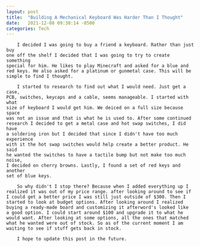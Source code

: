 ```yaml
---
layout: post
title:  "Building A Mechanical Keyboard Was Harder Than I Thought"
date:   2021-12-08 09:30:14 -0500
categories: Tech
---
```

		I decided I was going to buy a friend a keyboard. Rather than just buy
	one off the shelf I decided that I was going to try to create something
	special for him. He likes to play Minecraft and asked for a blue and
	red keys. He also asked for a platinum or gunmetal case. This will be
	simple to find I thought.
	
		I started to research to find out what I would need. Just get a case,
	PCB, switches, keycaps and a cable, seems manageable. I started with what
	size of keyboard I would get him. We deiced on a full size because space
	was not an issue and that is what he is used to. After some continued
	research I decided to get a metal case and hot swap switches, I did have
	a soldering iron but I decided that since I didn't have too much experience
	with it the hot swap switches would help create a better product. He said
	he wanted the switches to have a tactile bump but not make too much noise,
	I decided on cherry browns. Lastly, I found a set of red keys and another
	set of blue keys.
		
		So why didn't I stop there? Because when I added everything up I
	realized it was out of my price range. after looking around to see if
	I could get a better price I was still just outside of $300. Then I
	started to look at budget options. After looking around I realized
	buying a ready-made board and customizing it afterword's looked like
	a good option. I could start around $100 and upgrade it to what he
	would want. After looking at some options, all the ones that matched
	what he wanted were out of stock. So as of the current moment I am
	waiting to see if stuff gets back in stock.
			
		I hope to update this post in the future.